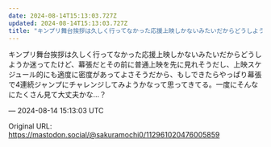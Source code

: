 ```yaml
---
date: 2024-08-14T15:13:03.727Z
updated: 2024-08-14T15:13:03.727Z
title: "キンプリ舞台挨拶は久しく行ってなかった応援上映しかないみたいだからどうしようか迷[...]"
---
```


<p>キンプリ舞台挨拶は久しく行ってなかった応援上映しかないみたいだからどうしようか迷ってたけど、幕張だとその前に普通上映を先に見れそうだし、上映スケジュール的にも適度に密度があってよさそうだから、もしできたらやっぱり幕張で4連続ジャンプにチャレンジしてみようかなって思ってきてる。一度にそんなにたくさん見て大丈夫かな…？</p>

&mdash; 2024-08-14 15:13:03 UTC

Original URL: https://mastodon.social/@sakuramochi0/112961020476005859
